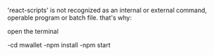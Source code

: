 'react-scripts' is not recognized as an internal or external command,
operable program or batch file.  that's why:

 open the terminal

-cd mwallet 
-npm install 
-npm start
